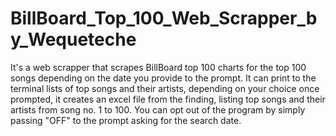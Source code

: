 # BillBoard_Top_100_Web_Scrapper_by_Wequeteche
It's a web scrapper that scrapes BillBoard top 100 charts for the top 100 songs depending on the date you provide to the prompt.
It can print to the terminal lists of top songs and their artists, depending on your choice once prompted,
it creates an excel file from the finding, listing top songs and their artists from song no. 1 to 100.
You can opt out of the program by simply passing "OFF" to the prompt asking for the search date.
